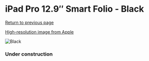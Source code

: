 # iPad Pro 12.9″ Smart Folio - Black

[Return to previous page](/ipad_pro4)

[High-resolution image from Apple](https://store.storeimages.cdn-apple.com/8756/as-images.apple.com/is/MXT92?wid=4500&hei=4500&fmt=png)

<div style="width: 384px"><img src="/everypreview/MXT92.png" alt="Black"></div>

### Under construction
